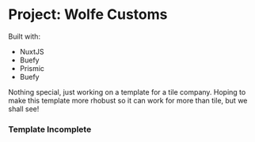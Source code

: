 # Project: Wolfe Customs

Built with:
* NuxtJS
* Buefy
* Prismic
* Buefy

Nothing special, just working on a template for a tile company.
Hoping to make this template more rhobust so it can work for more
than tile, but we shall see!

### Template Incomplete
